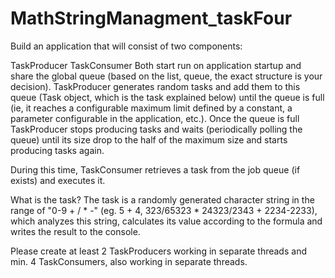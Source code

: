 # MathStringManagment_taskFour

Build an application that will consist of two components:

TaskProducer
TaskConsumer
Both start run on application startup and share the global queue (based on the list, queue, the exact structure is your decision). TaskProducer generates random tasks and add them to this queue (Task object, which is the task explained below) until the queue is full (ie, it reaches a configurable maximum limit defined by a constant, a parameter configurable in the application, etc.). Once the queue is full TaskProducer stops producing tasks and waits (periodically polling the queue) until its size drop to the half of the maximum size and starts producing tasks again.

During this time, TaskConsumer retrieves a task from the job queue (if exists) and executes it.


What is the task? The task is a randomly generated character string in the range of "0-9 + / * -" (eg. 5 + 4, 323/65323 * 24323/2343 + 2234-2233), which analyzes this string, calculates its value according to the formula and writes the result to the console.


Please create at least 2 TaskProducers working in separate threads and min. 4 TaskConsumers, also working in separate threads.
